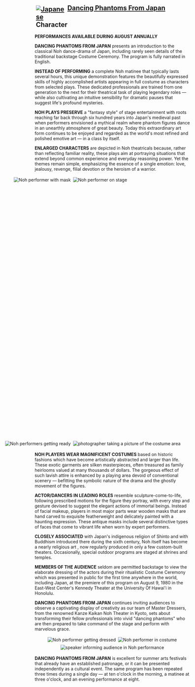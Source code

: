 <script>
  import { onMount } from 'svelte'
  import ResizeObserver from 'resize-observer-polyfill';
 
 onMount(function onDancingPhantomsMount() {
   const ro = new ResizeObserver((entries, observer) => {
       for (const entry of entries) {
           const {left, top, width, height} = entry.contentRect;
    
           const section1 = document.getElementById('pictures-section-1')
           const section1FirstChild = document.querySelector('#pictures-section-1 > div:first-of-type')
           const section1SecondChild = document.querySelector('#pictures-section-1 > div:last-of-type')
   
           if (width < 930) {
             section1.style.flexDirection = 'column'
             section1FirstChild.style.alignItems = 'center'
             section1SecondChild.style.alignItems = 'center'
           } else {
             section1.style.flexDirection = 'row'
             section1FirstChild.style.alignItems = 'flex-end'
             section1SecondChild.style.alignItems = 'flex-start'
           }
       }
   });
    
   ro.observe(document.getElementById('observe-resize'));
 })
 
</script>

<style>

  h2 {
    display: grid;
    grid-template-columns: 1fr repeat(3, auto) 1fr;
    grid-column-gap: 0;
    justify-items: center;
    text-decoration:underline;
  }

  h2 > span {
    grid-column-start: 2;
  }

  h2 > img {
    margin-right: auto;
  }

  img {
    margin: 0.25rem;
  }

  img.header {
    max-height: 70px;
  }

  #pictures-section-1 {
    position: relative;
    left: -100px;
    width: calc(100% + 200px);
    display: flex;
  }

  #pictures-section-1 div {
    height: 880px;
    display: flex;
    flex-direction: column;
    justify-content: space-between;
    align-self: center;
  }

  #pictures-section-1 > div:first-of-type {
      align-items: flex-end;
  }

  #pictures-section-1 > div:last-of-type {
      align-items: flex-start;
  }

  #pictures-section-2 {
    display: flex;
    flex-wrap: wrap;
    justify-content: center;
  }
</style>

<main>

<h2>
  <img src="dancing-phantoms/DancingPhantomsFromJapanIcon.svg" alt="Japanese Character" class="header">
  <span>Dancing Phantoms From Japan</span>
</h2>

**PERFORMANCES AVAILABLE DURING AUGUST ANNUALLY**

**DANCING PHANTOMS FROM JAPAN** presents an introduction to the classical Noh dance-drama of Japan, including rarely
seen details of the traditional backstage Costume Ceremony. The program is fully narrated in English.

**INSTEAD OF PERFORMING** a complete Noh matinee that typically lasts several hours, this unique demonstration features the beautifully expressed skills of highly accomplished artists appearing in full costume as characters from selected plays. These dedicated professionals are trained from one generation to the next for their theatrical task of playing legendary roles — while also cultivating an intuitive sensibility for dramatic pauses that suggest life's profound mysteries.

**NOH PLAYS PRESERVE** a "fantasy style" of stage entertainment with roots reaching far back through six hundred years into Japan's medieval past when performers envisioned a mythical realm where phantom figures dance in an unearthly atmosphere of great beauty. Today this extraordinary art form continues to be enjoyed and regarded as the world's most refined and polished emotive art — in a class by itself.

**ENLARGED CHARACTERS** are depicted in Noh theatricals because, rather than reflecting familiar reality, these plays aim at portraying situations that extend beyond common experience and everyday reasoning power. Yet the themes remain simple, emphasizing the essence of a single emotion: love, jealousy, revenge, filial devotion or the heroism of a warrior.

<div id="pictures-section-1">
<div>
<img alt="Noh performer with mask" src="dancing-phantoms/dancing-phantoms-from-japan-2.png" />
<img alt="Noh performers getting ready" src="dancing-phantoms/dancing-phantoms-from-japan-1.png" />
</div>

<div>
<img alt="Noh performer on stage" src="dancing-phantoms/dancing-phantoms-from-japan-edited.png" />
<img alt="photographer taking a picture of the costume area" src="dancing-phantoms/dancing-phantoms-from-japan-4.png" />
</div>

</div>

**NOH PLAYERS WEAR MAGNIFICENT COSTUMES** based on historic fashions which have become artistically abstracted and larger than life. These exotic garments are silken masterpieces, often treasured as family heirlooms valued at many thousands of dollars. The gorgeous effect of such lavish attire is enhanced by a playing area devoid of conventional scenery — befitting the symbolic nature of the drama and the ghostly movement of the figures.

**ACTOR/DANCERS IN LEADING ROLES** resemble sculpture-come-to-life, following prescribed motions for the figure they portray, with every step and gesture devised to suggest the elegant actions of immortal beings. Instead of facial makeup, players in most major parts wear wooden masks that are hand carved to exquisite featherweight and delicately painted with a haunting expression. These antique masks include several distinctive types of faces that come to vibrant life when worn by expert performers.

**CLOSELY ASSOCIATED** with Japan's indigenous religion of Shinto and with Buddhism introduced there during the sixth century, Noh itself has become a nearly religious art  , now regularly produced in only a few custom-built theaters. Occasionally, special outdoor programs are staged at shrines and temples.

**MEMBERS OF THE AUDIENCE** seldom are permitted backstage to view the elaborate dressing of the actors during their ritualistic Costume Ceremony which was presented in public for the first time anywhere in the world, including Japan, at the premiere of this program on August 9, 1980 in the East-West Center's Kennedy Theater at the University Of Hawai'i in Honolulu.

**DANCING PHANTOMS FROM JAPAN** continues inviting audiences to observe a captivating display of creativity as our team of Master Dressers, from the renowned Kanze Kaikan Noh Theater in Kyoto, sets about transforming their fellow professionals into vivid "dancing phantoms" who are then prepared to take command of the stage and perform with marvelous grace.

<div id="pictures-section-2">

<img alt="Noh performer getting dressed" src="dancing-phantoms/dancing-phantoms-from-japan-5.png" />
<img alt="Noh performer in costume" src="dancing-phantoms/dancing-phantoms-from-japan-6.png" />
<img alt="speaker informing audience in Noh performance" src="dancing-phantoms/dancing-phantoms-from-japan-7.png" />

</div>

**DANCING PHANTOMS FROM JAPAN** is excellent for summer arts festivals that already have an established patronage, or it can be presented independently as a cultural event. The same program has been repeated three times during a single day — at ten o'clock in the morning, a matinee
at three o'clock, and an evening performance at eight.

</main>